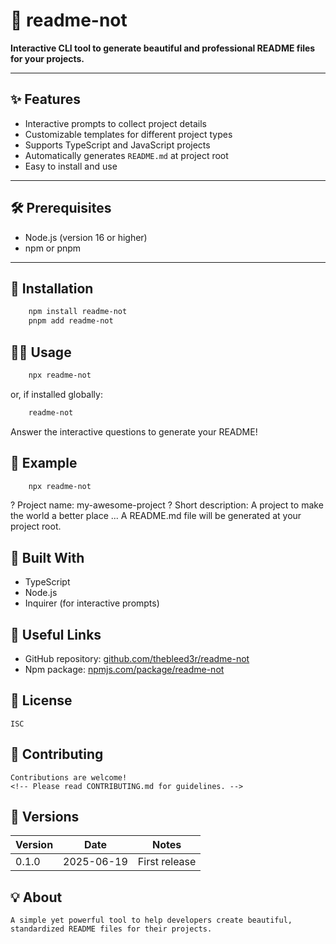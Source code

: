 # 📘 readme-not

**Interactive CLI tool to generate beautiful and professional README files for your projects.**

---

## ✨ Features

- Interactive prompts to collect project details  
- Customizable templates for different project types  
- Supports TypeScript and JavaScript projects  
- Automatically generates `README.md` at project root  
- Easy to install and use  

---

## 🛠️ Prerequisites

- Node.js (version 16 or higher)  
- npm or pnpm  

---

## 🔧 Installation

```bash
    npm install readme-not
    pnpm add readme-not
```

## 🏃‍♂️ Usage
```bash
    npx readme-not
```
or, if installed globally:
    
```bash
    readme-not
```
Answer the interactive questions to generate your README!


## 📸 Example
```bash
    npx readme-not
```
? Project name: my-awesome-project
? Short description: A project to make the world a better place
...
A README.md file will be generated at your project root.


## 🧩 Built With
 - TypeScript
 - Node.js
 - Inquirer (for interactive prompts)


## 🔗 Useful Links
 - GitHub repository: [github.com/thebleed3r/readme-not](https://github.com/thebleed3r/readme-not)
 - Npm package: [npmjs.com/package/readme-not](https://www.npmjs.com/package/readme-not)

## 📝 License
    ISC

## 🤝 Contributing
    Contributions are welcome!
    <!-- Please read CONTRIBUTING.md for guidelines. -->

## 🚦 Versions
| Version | Date       | Notes         |
| ------- | ---------- | ------------- |
| 0.1.0   | 2025-06-19 | First release |


## 💡 About
    A simple yet powerful tool to help developers create beautiful, standardized README files for their projects.